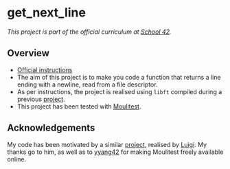 # get\_next\_line

*This project is part of the official curriculum at [School 42](https://en.wikipedia.org/wiki/42_(school)).*

## Overview


* [Official instructions](resources/get_next_line.en.pdf)
* The aim of this project is to make you code a function that returns a line ending with a newline, read from a file descriptor.
* As per instructions, the project is realised using `libft` compiled during a previous [project](http://github.com/almayor/libft).
* This project has been tested with [Moulitest](https://github.com/yyang42/moulitest). 

## Acknowledgements

My code has been motivated by a similar [project](https://github.com/520luigi/Get_Next_Line/blob/master/get_next_line.c), realised by [Luigi](https://github.com/520luigi). My thanks go to him, as well as to [yyang42](https://github.com/yyang42) for making Moulitest freely available online.

